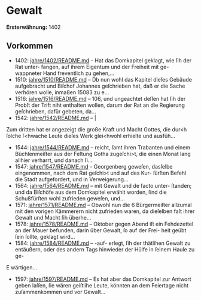 # Gewalt

**Ersterwähnung:** 1402

## Vorkommen
- 1402: [jahre/1402/README.md](../jahre/1402/README.md) – Hat das Domkapitel geklagt, wie ſih der Rat unter-
fangen, auf ihrem Eigentum und der Freiheit mit ge-
wappneter Hand freventlich zu gehen,...
- 1510: [jahre/1510/README.md](../jahre/1510/README.md) – Db nun wohl das Kapitel dieſes Gebäude aufgebracht
und Biſchof Johannes geſchrieben hat, daß er die Sache
verhören wolle, inmaßen 15083 zu e...
- 1516: [jahre/1516/README.md](../jahre/1516/README.md) – 106, und ungeachtet deſſen hat ſih der Probſt der Trift
niht enthalten wollen, darum der Rat an die Regierung
geſchrieben, dafür gebeten, da...
- 1542: [jahre/1542/README.md](../jahre/1542/README.md) – |

Zum dritten hat er angezeigt die große Kraft und
Macht Gottes, die dur<h ſolche ſ<hwache Leute dieſes
Werk glei<hwohl erhielte und ausfüh...
- 1544: [jahre/1544/README.md](../jahre/1544/README.md) – reicht, ſamt ihren Trabanten und einem Büchſenmeiſter
aus der Feſtung Gotha zugeſchi>t, die einen Monat lang
allhier verharrt, und danach ſi...
- 1547: [jahre/1547/README.md](../jahre/1547/README.md) – Georgenberg geweſen, dasſelbe
eingenommen, nach dem Rat geſchi>t und auf des Kur-
ſürſten Befehl die Stadt aufgefordert, und in Verweigerung...
- 1564: [jahre/1564/README.md](../jahre/1564/README.md) – mit Gewalt und de facto unter-
ſtanden; und da Biſchöfe aus dem Domkapitel erwählt
worden, ſind die Schußfürſten wohl zufrieden geweſen,
und...
- 1571: [jahre/1571/README.md](../jahre/1571/README.md) – Obwohl nun die
6 Bürgermeiſter allzumal mit den vorigen Kämmerern
nicht zufrieden waren, da dieſelben faſt ihrer Gewalt und
Macht ſih überhe...
- 1578: [jahre/1578/README.md](../jahre/1578/README.md) – Oktober gegen Abend iſt ein Fehdezettel an
der Mauer befunden, darin über Gewalt, ſo auf der Frei-
heit geübt ſein ſollte, geklagt wird...
- 1584: [jahre/1584/README.md](../jahre/1584/README.md) – -auf-
erlegt, ſih der thätlihen Gewalt zu entäußern, oder des
andern Tags hinwieder der Hülfe in ſeinem Hauſe zu ge-

E wärtigen...
- 1597: [jahre/1597/README.md](../jahre/1597/README.md) – Es hat aber das Domkapitel zur
Antwort geben laſſen, ſie wären geiſtlihe Leute, könnten
an dem Feiertage nicht zuſammenkommen und vor Gewalt...
